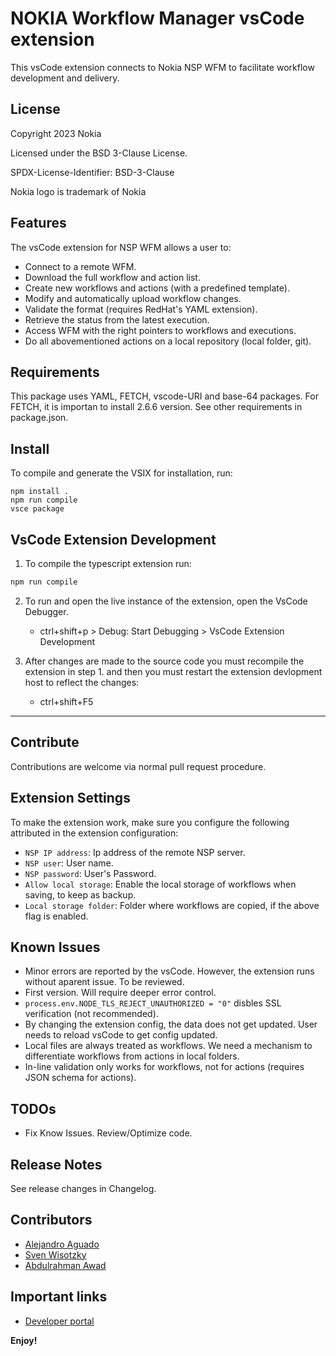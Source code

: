 # NOKIA Workflow Manager vsCode extension 

This vsCode extension connects to Nokia NSP WFM to facilitate workflow development and delivery.

## License

Copyright 2023 Nokia

Licensed under the BSD 3-Clause License.

SPDX-License-Identifier: BSD-3-Clause

Nokia logo is trademark of Nokia

## Features

The vsCode extension for NSP WFM allows a user to:

* Connect to a remote WFM.
* Download the full workflow and action list.
* Create new workflows and actions (with a predefined template).
* Modify and automatically upload workflow changes.
* Validate the format (requires RedHat's YAML extension).
* Retrieve the status from the latest execution.
* Access WFM with the right pointers to workflows and executions.
* Do all abovementioned actions on a local repository (local folder, git).

## Requirements

This package uses YAML, FETCH, vscode-URI and base-64 packages. For FETCH, it is importan to install 2.6.6 version. See other requirements in package.json.

## Install

To compile and generate the VSIX for installation, run:

    npm install .
    npm run compile
    vsce package


## VsCode Extension Development

1. To compile the typescript extension run:

```bash
npm run compile
```

2. To run and open the live instance of the extension, open the VsCode Debugger.
    - ctrl+shift+p > Debug: Start Debugging >  VsCode Extension Development

3. After changes are made to the source code you  must recompile the extension in step 1. and then you must restart the extension devlopment host to reflect the changes:
    - ctrl+shift+F5
____

## Contribute

Contributions are welcome via normal pull request procedure.

## Extension Settings

To make the extension work, make sure you configure the following attributed in the extension configuration:

* `NSP IP address`: Ip address of the remote NSP server.
* `NSP user`: User name.
* `NSP password`: User's Password.
* `Allow local storage`: Enable the local storage of workflows when saving, to keep as backup.
* `Local storage folder`: Folder where workflows are copied, if the above flag is enabled.

## Known Issues

* Minor errors are reported by the vsCode. However, the extension runs without aparent issue. To be reviewed.
* First version. Will require deeper error control.
* `process.env.NODE_TLS_REJECT_UNAUTHORIZED = "0"` disbles SSL verification (not recommended).
* By changing the extension config, the data does not get updated. User needs to reload vsCode to get config updated.
* Local files are always treated as workflows. We need a mechanism to differentiate workflows from actions in local folders.
* In-line validation only works for workflows, not for actions (requires JSON schema for actions).

## TODOs

* Fix Know Issues. Review/Optimize code.

## Release Notes

See release changes in Changelog.

## Contributors

* [Alejandro Aguado](mailto:alejandro.aguado_martin@nokia.com)
* [Sven Wisotzky](mailto:sven.wisotzky@nokia.com)
* [Abdulrahman Awad](mailto:abdulrahmansawad@gmail.com)


## Important links

* [Developer portal](https://network.developer.nokia.com/learn/23_4/network-programmability-automation-frameworks/workflow-manager-framework/wfm-workflow-development/)


**Enjoy!**
